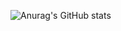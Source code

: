 ![Anurag's GitHub stats](https://github-readme-stats.vercel.app/api?username=L3XxXa&show_icons=true&theme=dracula)